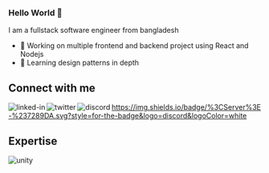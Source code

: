 ### Hello World 👋
I am a fullstack software engineer from bangladesh
- 🔭 Working on multiple frontend and backend project using React and Nodejs
- 🌱 Learning design patterns in depth

## Connect with me

[<img align="left" alt="linked-in" src="https://img.shields.io/badge/linkedin-%230077B5.svg?&style=for-the-badge&logo=linkedin&logoColor=white" />](https://www.linkedin.com/in/a-pucci/)
[<img align="left" alt="twitter" src="https://img.shields.io/badge/twitter-%231DA1F2.svg?&style=for-the-badge&logo=twitter&logoColor=white" />](https://twitter.com/a_pucci90)
[<img align="left" alt="discord" src="https://img.shields.io/badge/%3CDISCORD%3E-%237289DA.svg?style=for-the-badge&logo=discord&logoColor=white" />](https://twitter.com/a_pucci90)
https://img.shields.io/badge/%3CServer%3E-%237289DA.svg?style=for-the-badge&logo=discord&logoColor=white
<br>

## Expertise
<img align="left" alt="unity" src="https://img.shields.io/badge/unity-%23000000.svg?style=for-the-badge&logo=unity&logoColor=white" />


<!--
**a-pucci/a-pucci** is a ✨ _special_ ✨ repository because its `README.md` (this file) appears on your GitHub profile.

Here are some ideas to get you started:

- 🔭 I’m currently working on ...
- 🌱 I’m currently learning ...
- 👯 I’m looking to collaborate on ...
- 🤔 I’m looking for help with ...
- 💬 Ask me about ...
- 📫 How to reach me: ...
- 😄 Pronouns: ...
- ⚡ Fun fact: ...
-->
